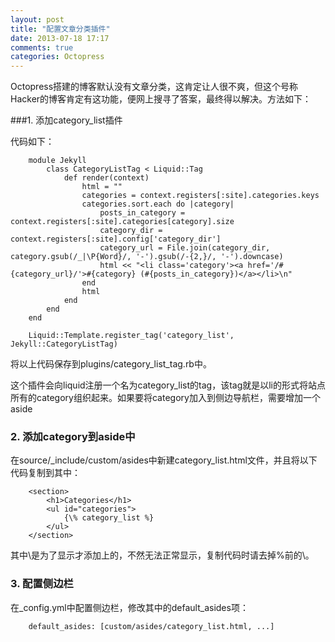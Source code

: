 ```yaml
---
layout: post
title: "配置文章分类插件"
date: 2013-07-18 17:17
comments: true
categories: Octopress 
---
```

Octopress搭建的博客默认没有文章分类，这肯定让人很不爽，但这个号称Hacker的博客肯定有这功能，便网上搜寻了答案，最终得以解决。方法如下：

###1. 添加category\_list插件

代码如下：

```
    module Jekyll
        class CategoryListTag < Liquid::Tag
            def render(context)
                html = ""
                categories = context.registers[:site].categories.keys
                categories.sort.each do |category|
                    posts_in_category = context.registers[:site].categories[category].size
                    category_dir = context.registers[:site].config['category_dir']
                    category_url = File.join(category_dir, category.gsub(/_|\P{Word}/, '-').gsub(/-{2,}/, '-').downcase)
                    html << "<li class='category'><a href='/#{category_url}/'>#{category} (#{posts_in_category})</a></li>\n"
                end
                html
            end
        end
    end

    Liquid::Template.register_tag('category_list', Jekyll::CategoryListTag)
```

将以上代码保存到plugins/category\_list\_tag.rb中。

这个插件会向liquid注册一个名为category\_list的tag，该tag就是以li的形式将站点所有的category组织起来。如果要将category加入到侧边导航栏，需要增加一个aside

### 2. 添加category到aside中

在source/\_include/custom/asides中新建category\_list.html文件，并且将以下代码复制到其中：

```
    <section>
        <h1>Categories</h1>
        <ul id="categories">
            {\% category_list %}
        </ul>
    </section>
```

其中\是为了显示才添加上的，不然无法正常显示，复制代码时请去掉%前的\。

### 3. 配置侧边栏

在\_config.yml中配置侧边栏，修改其中的default\_asides项：

```
    default_asides: [custom/asides/category_list.html, ...]
```
